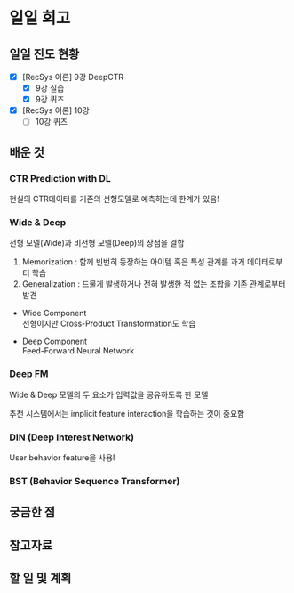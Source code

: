 # 일일 회고

## 일일 진도 현황

- [x] [RecSys 이론] 9강 DeepCTR
  - [x] 9강 실습
  - [x] 9강 퀴즈
- [x] [RecSys 이론] 10강
  - [ ] 10강 퀴즈

## 배운 것

### CTR Prediction with DL

현실의 CTR데이터를 기존의 선형모델로 예측하는데 한계가 있음!

### Wide & Deep

선형 모델(Wide)과 비선형 모델(Deep)의 장점을 결합

1. Memorization : 함께 빈번히 등장하는 아이템 혹은 특성 관계를 과거 데이터로부터 학습
2. Generalization : 드물게 발생하거나 전혀 발생한 적 없는 조합을 기존 관계로부터 발견

- Wide Component<br>
선형이지만 Cross-Product Transformation도 학습

- Deep Component<br>
Feed-Forward Neural Network

### Deep FM

Wide & Deep 모델의 두 요소가 입력값을 공유하도록 한 모델

추천 시스템에서는 implicit feature interaction을 학습하는 것이 중요함

### DIN (Deep Interest Network)

User behavior feature을 사용!

### BST (Behavior Sequence Transformer)


## 궁금한 점

## 참고자료

## 할 일 및 계획
